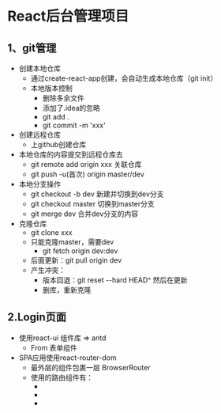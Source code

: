 # React后台管理项目
## 1、git管理
* 创建本地仓库
  * 通过create-react-app创建，会自动生成本地仓库（git init）
  * 本地版本控制
    * 删除多余文件
    * 添加了.idea的忽略
    * git add .
    * git commit -m 'xxx'
* 创建远程仓库
  * 上github创建仓库
* 本地仓库的内容提交到远程仓库去
  * git remote add origin xxx 关联仓库
  * git push -u(首次) origin master/dev  
* 本地分支操作
  * git checkout -b dev 新建并切换到dev分支
  * git checkout master 切换到master分支
  * git merge dev 合并dev分支的内容  
* 克隆仓库
  * git clone xxx 
  * 只能克隆master，需要dev
    * git fetch origin dev:dev
  * 后面更新：git pull origin dev
  * 产生冲突：
    * 版本回退：git reset --hard HEAD^  然后在更新
    * 删库，重新克隆
## 2.Login页面
  * 使用react-ui 组件库 => antd
    * From 表单组件 
  * SPA应用使用react-router-dom
    * 最外层的组件包裹一层 BrowserRouter
    * 使用的路由组件有：
      * <Switch/>
      * <Route/>
      * <Redirect/>